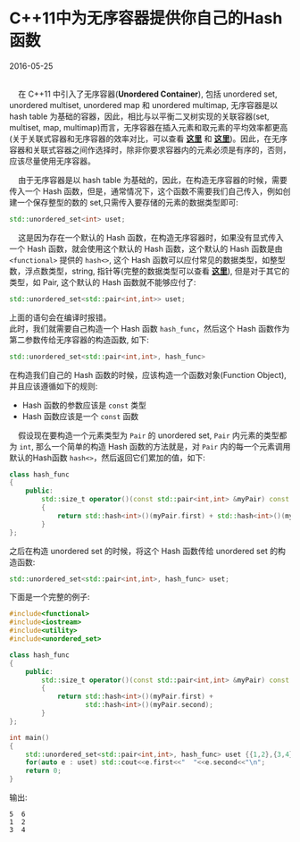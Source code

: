 # C++11中为无序容器提供你自己的Hash函数           
2016-05-25  <br /><br />

&nbsp;&nbsp;&nbsp;&nbsp;在 C++11 中引入了无序容器(**Unordered Container**), 包括 unordered set, unordered multiset, unordered map 和 unordered multimap, 无序容器是以 hash table 为基础的容器，因此，相比与以平衡二叉树实现的关联容器(set, multiset, map, multimap)而言，无序容器在插入元素和取元素的平均效率都更高(关于关联式容器和无序容器的效率对比，可以查看 **[这里](http://supercomputingblog.com/windows/ordered-map-vs-unordered-map-a-performance-study/)** 和 **[这里](https://tinodidriksen.com/2010/04/02/cpp-set-performance/)**)。因此，在无序容器和关联式容器之间作选择时，除非你要求容器内的元素必须是有序的，否则，应该尽量使用无序容器。                 
           
&nbsp;&nbsp;&nbsp;&nbsp;由于无序容器是以 hash table 为基础的，因此，在构造无序容器的时候，需要传入一个 Hash 函数，但是，通常情况下，这个函数不需要我们自己传入，例如创建一个保存整型的数的 set,只需传入要存储的元素的数据类型即可:

```cpp
std::unordered_set<int> uset;
```
&nbsp;&nbsp;&nbsp;&nbsp;这是因为存在一个默认的 Hash 函数，在构造无序容器时，如果没有显式传入一个 Hash 函数，就会使用这个默认的 Hash 函数，这个默认的 Hash 函数是由 `<functional>` 提供的 `hash<>`, 这个 Hash 函数可以应付常见的数据类型，如整型数，浮点数类型，string, 指针等(完整的数据类型可以查看 **[这里](http://www.cplusplus.com/reference/functional/hash/)**), 但是对于其它的类型，如 Pair, 这个默认的 Hash 函数就不能够应付了:                 
      
```cpp
std::unordered_set<std::pair<int,int>> uset;
```
上面的语句会在编译时报错。　                  
此时，我们就需要自己构造一个 Hash 函数 `hash_func`，然后这个 Hash 函数作为第二参数传给无序容器的构造函数, 如下:         
           
```cpp
std::unordered_set<std::pair<int,int>, hash_func>
```
在构造我们自己的 Hash 函数的时候，应该构造一个函数对象(Function Object), 并且应该遵循如下的规则:           
	
- Hash 函数的参数应该是 `const` 类型       
- Hash 函数应该是一个 `const` 函数

&nbsp;&nbsp;&nbsp;&nbsp;假设现在要构造一个元素类型为 `Pair` 的 unordered set, `Pair` 内元素的类型都为 `int`, 那么一个简单的构造 Hash 函数的方法就是，对 `Pair` 内的每一个元素调用默认的Hash函数 `hash<>`，然后返回它们累加的值，如下:             
          
```cpp
class hash_func
{
	public:
		std::size_t operator()(const std::pair<int,int> &myPair) const
		{
			return std::hash<int>()(myPair.first) + std::hash<int>()(myPair.second);
		}
};
```
之后在构造 unordered set 的时候，将这个 Hash 函数传给 unordered set 的构造函数:            
       
```cpp
std::unordered_set<std::pair<int,int>, hash_func> uset;
```

下面是一个完整的例子:             
        
```cpp
#include<functional>
#include<iostream>
#include<utility>
#include<unordered_set>

class hash_func
{
	public:
		std::size_t operator()(const std::pair<int,int> &myPair) const
		{
			return std::hash<int>()(myPair.first) + 
				   std::hash<int>()(myPair.second);
		}
};

int main()
{
	std::unordered_set<std::pair<int,int>, hash_func> uset {{1,2},{3,4},{5,6}};
	for(auto e : uset) std::cout<<e.first<<"  "<<e.second<<"\n";
	return 0;
}
```
输出:          

```
5  6
1  2
3  4
```
